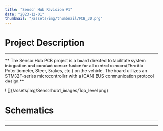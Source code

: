 ```yaml
---
title: "Sensor Hub Revision #1"
date: "2023-12-01"
thumbnail: "/assets/img/thumbnail/PCB_3D.png"
---
```


# Project Description 
---
** The Sensor Hub PCB project is a board directed to facilitate system integration and conduct sensor fusion for all control sensors(Throttle Potentiometer, Steer, Brakes, etc.) on the vehicle. The board utilizes an STM32F-series microcontroller with a (CAN) BUS communication protocol design.**

! []{/assets/img/Sensorhub1_images/Top_level.png)

# Schematics 
---
****
